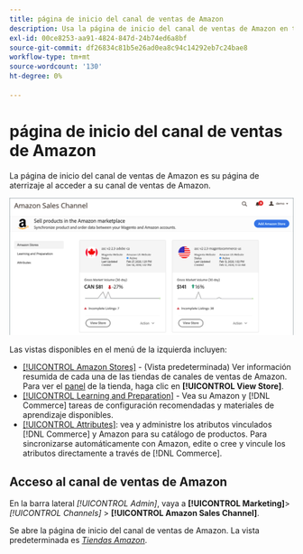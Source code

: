```yaml
---
title: página de inicio del canal de ventas de Amazon
description: Usa la página de inicio del canal de ventas de Amazon en tu  [!DNL Commerce] Administrador para acceder a tus [!DNL Amazon Marketplace] anuncios y actividad.
exl-id: 00ce8253-aa91-4824-847d-24b74ed6a8bf
source-git-commit: df26834c81b5e26ad0ea8c94c14292eb7c24bae8
workflow-type: tm+mt
source-wordcount: '130'
ht-degree: 0%

---
```


# página de inicio del canal de ventas de Amazon

La página de inicio del canal de ventas de Amazon es su página de aterrizaje al acceder a su canal de ventas de Amazon.

![página de inicio del canal de ventas de Amazon](assets/amazon-sales-channel-home-tabs.png)

Las vistas disponibles en el menú de la izquierda incluyen:

- [[!UICONTROL Amazon Stores]](./managing-stores.md) - (Vista predeterminada) Ver información resumida de cada una de las tiendas de canales de ventas de Amazon. Para ver el [panel](./amazon-store-dashboard.md) de la tienda, haga clic en **[!UICONTROL View Store]**.
- [[!UICONTROL Learning and Preparation]](./learning-preparation.md) - Vea su Amazon y [!DNL Commerce] tareas de configuración recomendadas y materiales de aprendizaje disponibles.
- [[!UICONTROL Attributes]](./managing-attributes.md): vea y administre los atributos vinculados [!DNL Commerce] y Amazon para su catálogo de productos. Para sincronizarse automáticamente con Amazon, edite o cree y vincule los atributos directamente a través de [!DNL Commerce].

## Acceso al canal de ventas de Amazon

En la barra lateral _[!UICONTROL Admin]_, vaya a **[!UICONTROL Marketing]**>_[!UICONTROL Channels]_ > **[!UICONTROL Amazon Sales Channel]**.

Se abre la página de inicio del canal de ventas de Amazon. La vista predeterminada es [_Tiendas Amazon_](./managing-stores.md).
